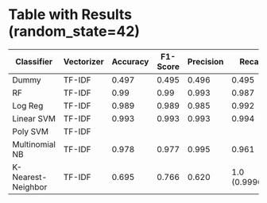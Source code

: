 # Table with Results (random_state=42)

| Classifier | Vectorizer | Accuracy | F1-Score | Precision | Recall |
|------------|------------|----------|----------|-----------|--------|
| Dummy | TF-IDF | 0.497 | 0.495 | 0.496 | 0.495 |
| RF | TF-IDF | 0.99 | 0.99 | 0.993 | 0.987 |
| Log Reg | TF-IDF | 0.989 | 0.989 | 0.985 | 0.992 |
| Linear SVM | TF-IDF | 0.993 | 0.993 | 0.993 | 0.994 |
| Poly SVM | TF-IDF |  |  |  |  |
| Multinomial NB | TF-IDF | 0.978 | 0.977 | 0.995 | 0.961 |
| K-Nearest-Neighbor | TF-IDF | 0.695 | 0.766 | 0.620 | 1.0 (0.99962) |


